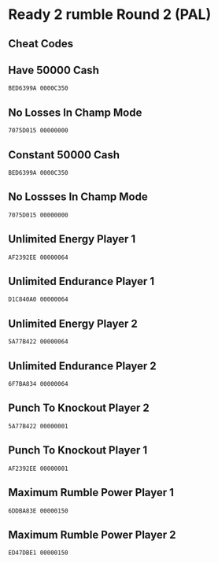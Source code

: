# Ready 2 rumble Round 2 (PAL)

## Cheat Codes

## Have 50000 Cash

```
BED6399A 0000C350

```

## No Losses In Champ Mode

```
7075D015 00000000

```

## Constant 50000 Cash

```
BED6399A 0000C350

```

## No Lossses In Champ Mode

```
7075D015 00000000

```

## Unlimited Energy Player 1

```
AF2392EE 00000064

```

## Unlimited Endurance Player 1

```
D1C840A0 00000064

```

## Unlimited Energy Player 2

```
5A77B422 00000064

```

## Unlimited Endurance Player 2

```
6F7BA834 00000064

```

## Punch To Knockout Player 2

```
5A77B422 00000001

```

## Punch To Knockout Player 1

```
AF2392EE 00000001

```

## Maximum Rumble Power Player 1

```
6DDBA83E 00000150

```

## Maximum Rumble Power Player 2

```
ED47DBE1 00000150

```

